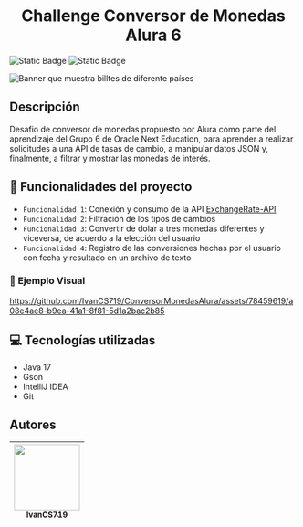 <h1 align="center">Challenge Conversor de Monedas Alura 6</h1>

![Static Badge](https://img.shields.io/badge/estatus-finalizado-blue) ![Static Badge](https://img.shields.io/badge/%C3%BAltima_versi%C3%B3n-Junio-%23028816)


![Banner que muestra billtes de diferente países](https://github.com/IvanCS719/ConversorMonedasAlura/assets/78459619/cae9c9d2-e94b-4c7f-a6b5-f4122c14ed86)

## Descripción
Desafio de conversor de monedas propuesto por Alura como parte del aprendizaje del Grupo 6 de Oracle Next Education, para aprender a realizar solicitudes a una API de tasas de cambio, a manipular datos JSON y, finalmente, a filtrar y mostrar las monedas de interés.

## :hammer: Funcionalidades del proyecto

- `Funcionalidad 1`: Conexión y consumo de la API [ExchangeRate-API](https://app.exchangerate-api.com/)
- `Funcionalidad 2`: Filtración de los tipos de cambios
- `Funcionalidad 3`: Convertir de dolar a tres monedas diferentes y viceversa, de acuerdo a la elección del usuario
- `Funcionalidad 4`: Registro de las conversiones hechas por el usuario con fecha y resultado en un archivo de texto

### :movie_camera: Ejemplo Visual

https://github.com/IvanCS719/ConversorMonedasAlura/assets/78459619/a08e4ae8-b9ea-41a1-8f81-5d1a2bac2b85

## :computer: Tecnologías utilizadas

* Java 17
* Gson
* IntelliJ IDEA
* Git

## Autores

| [<img src="https://avatars.githubusercontent.com/u/78459619?v=4" width=115><br><sub>IvanCS719</sub>](https://github.com/IvanCS719)
| :---: | 
